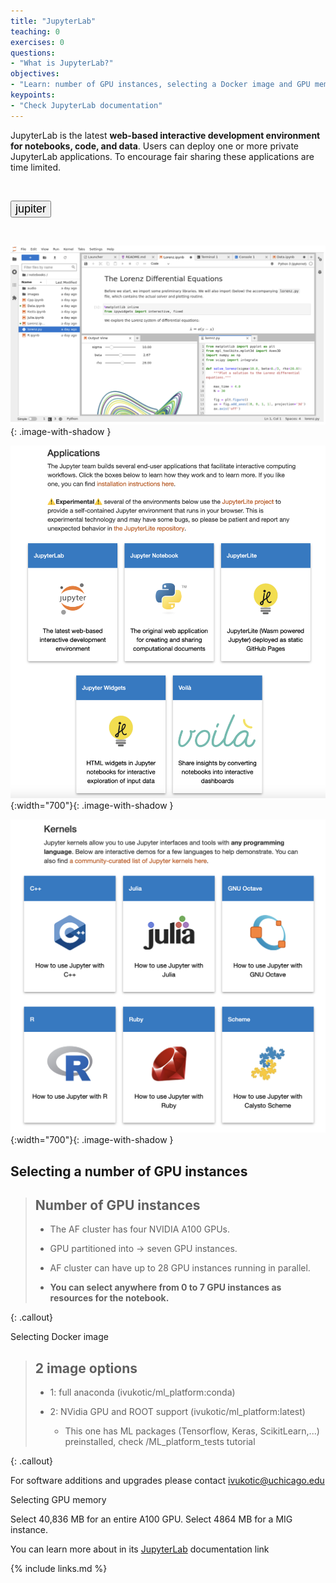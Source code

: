 ```yaml
---
title: "JupyterLab"
teaching: 0
exercises: 0
questions:
- "What is JupyterLab?"
objectives:
- "Learn: number of GPU instances, selecting a Docker image and GPU memory"
keypoints:
- "Check JupyterLab documentation"
---
```


JupyterLab is the latest <strong>web-based interactive development environment for notebooks, code, and data</strong>. 
Users can deploy one or more private JupyterLab applications. To encourage fair sharing these applications are time limited. 

<p><br /></p>
<div class="text-center">
  <a href="https://jupyter.org" target="_blank" rel="noopener noreferrer">
    <button type="button" class="btn btn-info" style="font-size:large;text-align:center">jupiter</button>
  </a>
</div>
<p><br /></p>


![image info](./../fig/Jupiter.png){: .image-with-shadow }

![image info](./../fig/JupiterApplications.png){:width="700"}{: .image-with-shadow }

![image info](./../fig/JupiterKernels.png){:width="700"}{: .image-with-shadow }


## Selecting a number of GPU instances
> ## Number of GPU instances
>
> - The AF cluster has four NVIDIA A100 GPUs. 
>
> - GPU partitioned into -> seven GPU instances.
>
> - AF cluster can have up to 28 GPU instances running in parallel.
>
> - **You can select anywhere from 0 to 7 GPU instances as resources for the notebook.**
>
{: .callout}

Selecting Docker image
> ## 2 image options
>
> - 1: full anaconda (ivukotic/ml_platform:conda)
>
> - 2: NVidia GPU and ROOT support (ivukotic/ml_platform:latest)
>   - This one has ML packages (Tensorflow, Keras, ScikitLearn,...) preinstalled, check /ML_platform_tests tutorial
> 
{: .callout}

For software additions and upgrades please contact ivukotic@uchicago.edu

Selecting GPU memory

Select 40,836 MB for an entire A100 GPU. Select 4864 MB for a MIG instance.

You can learn more about in its  <a href="https://jupyterlab.readthedocs.io/en/stable/user/interface.html">JupyterLab</a> documentation link

{% include links.md %}

